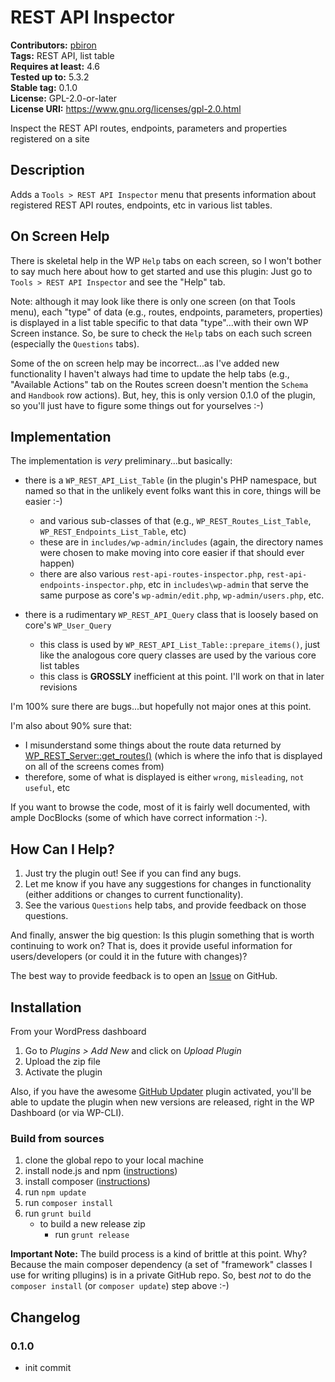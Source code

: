# REST API Inspector #

**Contributors:** [pbiron](https://profiles.wordpress.org/pbiron)  
**Tags:** REST API, list table  
**Requires at least:** 4.6  
**Tested up to:** 5.3.2  
**Stable tag:** 0.1.0  
**License:** GPL-2.0-or-later  
**License URI:** https://www.gnu.org/licenses/gpl-2.0.html  

Inspect the REST API routes, endpoints, parameters and properties registered on a site

## Description ##

Adds a `Tools > REST API Inspector` menu that presents information about registered REST API routes, endpoints, etc in various list tables.

## On Screen Help ##

There is skeletal help in the WP `Help` tabs on each screen, so I won't bother to say much here about how to get started and use this plugin: Just go to `Tools > REST API Inspector` and see the "Help" tab.

Note: although it may look like there is only one screen (on that Tools menu), each "type" of data (e.g., routes, endpoints, parameters, properties) is displayed in a list table specific to that data "type"...with their own WP Screen instance.  So, be sure to check the `Help` tabs on each such screen (especially the `Questions` tabs).

Some of the on screen help may be incorrect...as I've added new functionality I haven't always had time to update the help tabs (e.g., "Available Actions" tab on the Routes screen doesn't mention the `Schema` and `Handbook` row actions).  But, hey, this is only version 0.1.0 of the plugin, so you'll just have to figure some things out for yourselves :-)

## Implementation ##

The implementation is *very* preliminary...but basically:

* there is a `WP_REST_API_List_Table` (in the plugin's PHP namespace, but named so that in the unlikely event folks want this in core, things will be easier :-)
    * and various sub-classes of that (e.g., `WP_REST_Routes_List_Table`, `WP_REST_Endpoints_List_Table`, etc)
    * these are in `includes/wp-admin/includes` (again, the directory names were chosen to make moving into core easier if that should ever happen)
    * there are also various `rest-api-routes-inspector.php`, `rest-api-endpoints-inspector.php`, etc in `includes\wp-admin` that serve the same purpose as core's `wp-admin/edit.php`, `wp-admin/users.php`, etc.

* there is a rudimentary `WP_REST_API_Query` class that is loosely based on core's `WP_User_Query`
    * this class is used by `WP_REST_API_List_Table::prepare_items()`, just like the analogous core query classes are used by the various core list tables
    * this class is **GROSSLY** inefficient at this point.  I'll work on that in later revisions
    
I'm 100% sure there are bugs...but hopefully not major ones at this point.

I'm also about 90% sure that:

* I misunderstand some things about the route data returned by [WP_REST_Server::get_routes()](https://developer.wordpress.org/reference/classes/wp_rest_server/get_routes/) (which is where the info that is displayed on all of the screens comes from)
* therefore, some of what is displayed is either `wrong`, `misleading`, `not useful`, etc

If you want to browse the code, most of it is fairly well documented, with ample DocBlocks (some of which have correct information :-).  

## How Can I Help? ##

1. Just try the plugin out!  See if you can find any bugs.
2. Let me know if you have any suggestions for changes in functionality (either additions or changes to current functionality).
3. See the various `Questions` help tabs, and provide feedback on those questions.

And finally, answer the big question: Is this plugin something that is worth continuing to work on?  That is, does it provide useful information for users/developers (or could it in the future with changes)? 

The best way to provide feedback is to open an [Issue](https://github.com/pbiron/wp-rest-api-inspector) on GitHub.

## Installation ##

From your WordPress dashboard

1. Go to _Plugins > Add New_ and click on _Upload Plugin_
2. Upload the zip file
3. Activate the plugin

Also, if you have the awesome [GitHub Updater](https://github.com/afragen/github-updater/) plugin activated, you'll be able to update the plugin when new versions are released, right in the WP Dashboard (or via WP-CLI).

### Build from sources ###

1. clone the global repo to your local machine
2. install node.js and npm ([instructions](https://docs.npmjs.com/downloading-and-installing-node-js-and-npm))
3. install composer ([instructions](https://getcomposer.org/download/))
4. run `npm update`
5. run `composer install`
6. run `grunt build`
    * to build a new release zip
        * run `grunt release`

**Important Note:** The build process is a kind of brittle at this point.  Why?  Because the main composer dependency (a set of "framework" classes I use for writing pllugins) is in a private GitHub repo.  So, best *not* to do the `composer install` (or `composer update`) step above :-)

## Changelog ##

### 0.1.0 ###

* init commit
